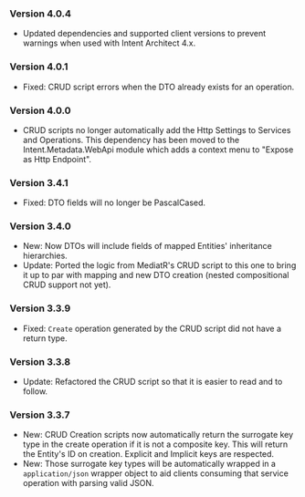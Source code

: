 ### Version 4.0.4

- Updated dependencies and supported client versions to prevent warnings when used with Intent Architect 4.x.

### Version 4.0.1

- Fixed: CRUD script errors when the DTO already exists for an operation.

### Version 4.0.0

- CRUD scripts no longer automatically add the Http Settings to Services and Operations. This dependency has been moved to the Intent.Metadata.WebApi module which adds a context menu to "Expose as Http Endpoint".

### Version 3.4.1

- Fixed: DTO fields will no longer be PascalCased.

### Version 3.4.0

- New: Now DTOs will include fields of mapped Entities' inheritance hierarchies.
- Update: Ported the logic from MediatR's CRUD script to this one to bring it up to par with mapping and new DTO creation (nested compositional CRUD support not yet).

### Version 3.3.9

- Fixed: `Create` operation generated by the CRUD script did not have a return type.

### Version 3.3.8

- Update: Refactored the CRUD script so that it is easier to read and to follow.

### Version 3.3.7

- New: CRUD Creation scripts now automatically return the surrogate key type in the create operation if it is not a composite key. This will return the Entity's ID on creation. Explicit and Implicit keys are respected.
- New: Those surrogate key types will be automatically wrapped in a `application/json` wrapper object to aid clients consuming that service operation with parsing valid JSON.
